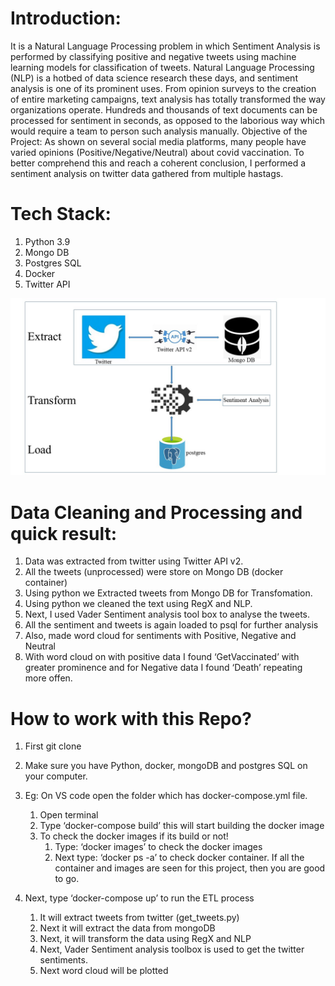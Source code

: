 # Introduction:
It is a Natural Language Processing problem in which Sentiment Analysis is performed by classifying positive and negative tweets using machine learning models for classification of tweets. 
Natural Language Processing (NLP) is a hotbed of data science research these days, and sentiment analysis is one of its prominent uses. From opinion surveys to the creation of entire marketing campaigns, text analysis has totally transformed the way organizations operate. Hundreds and thousands of text documents can be processed for sentiment in seconds, as opposed to the laborious way which would require a team to person such analysis manually.
Objective of the Project:
As shown on several social media platforms, many people have varied opinions (Positive/Negative/Neutral) about covid vaccination. To better comprehend this and reach a coherent conclusion, I performed a sentiment analysis on twitter data gathered from multiple hastags.

# Tech Stack:
1. Python 3.9
2. Mongo DB
3. Postgres SQL
4. Docker
5. Twitter API

![picture alt](https://github.com/jaybfn/Twitter_Sentiment_Analysis/blob/main/ETL_pipeline.jpg)

# Data Cleaning and Processing and quick result:

1.	Data was extracted from twitter using Twitter API v2.
2.	All the tweets (unprocessed) were store on Mongo DB (docker container)
3.	Using python we Extracted tweets from Mongo DB for Transfomation.
4.	Using python we cleaned the text using RegX and NLP.
5.	Next, I used Vader Sentiment analysis tool box to analyse the tweets.
6.	All the sentiment and tweets is again loaded to psql for further analysis
7.	Also, made word cloud for sentiments with Positive, Negative and Neutral
8.	With word cloud on with positive data I found ‘GetVaccinated’ with greater prominence and for Negative data I found ‘Death’ repeating more offen.

# How to work with this Repo?

1.	First git clone <repo>
2.	Make sure you have Python, docker, mongoDB and postgres SQL on your computer.

3.	Eg: On VS code open the folder which has docker-compose.yml file.
	1. Open terminal
	2. Type ‘docker-compose build’ this will start building the docker image 
	3. To check the docker images if its build or not!
		1. Type: ‘docker images’ to check the docker images
		2. Next type: ‘docker ps -a’ to check docker container. If all the container and images are seen for this project, then you are good to go.

4.	Next, type ‘docker-compose up’ to run the ETL process
	1. It will extract tweets from twitter (get_tweets.py)
	2. Next it will extract the data from mongoDB
	3. Next, it will transform the data using RegX and NLP
	4. Next, Vader Sentiment analysis toolbox is used to get the twitter sentiments.
	5. Next word cloud will be plotted


